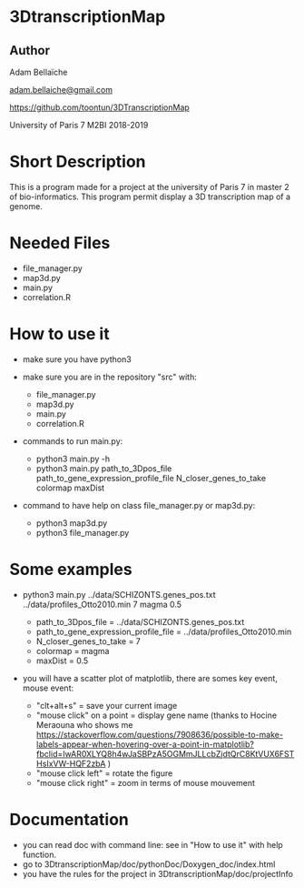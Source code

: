 # 3DtranscriptionMap

## Author

Adam Bellaïche

adam.bellaiche@gmail.com

https://github.com/toontun/3DTranscriptionMap

University of Paris 7
M2BI
2018-2019

# Short Description

This is a program made for a project at the university of Paris 7 in master 2 of bio-informatics.
This program permit display a 3D transcription map of a genome.

# Needed Files 

* file_manager.py
* map3d.py
* main.py
* correlation.R

# How to use it

* make sure you have python3
* make sure you are in the repository "src" with:
    * file_manager.py
    * map3d.py
    * main.py
    * correlation.R

* commands to run main.py:
    * python3 main.py -h
    * python3 main.py path_to_3Dpos_file path_to_gene_expression_profile_file N_closer_genes_to_take colormap maxDist

* command to have help on class file_manager.py or map3d.py:
    * python3 map3d.py
    * python3 file_manager.py

# Some examples

* python3 main.py ../data/SCHIZONTS.genes_pos.txt ../data/profiles_Otto2010.min 7 magma 0.5
    * path_to_3Dpos_file = ../data/SCHIZONTS.genes_pos.txt
    * path_to_gene_expression_profile_file = ../data/profiles_Otto2010.min
    * N_closer_genes_to_take = 7
    * colormap = magma
    * maxDist = 0.5

* you will have a scatter plot of matplotlib, there are somes key event, mouse event:
    
    * "clt+alt+s" = save your current image
    * "mouse click" on a point = display gene name (thanks to Hocine Meraouna who shows me https://stackoverflow.com/questions/7908636/possible-to-make-labels-appear-when-hovering-over-a-point-in-matplotlib?fbclid=IwAR0XLYQ8h4wJaSBPzA5OGMmJLLcbZjdtQrC8KtVUX6FSTHsIxVW-HQF2zbA )
    * "mouse click left" = rotate the figure
    * "mouse click right" = zoom in terms of mouse mouvement

# Documentation

* you can read doc with command line: see in "How to use it" with help function. 
* go to 3DtranscriptionMap/doc/pythonDoc/Doxygen_doc/index.html
* you have the rules for the project in 3DtranscriptionMap/doc/projectInfo